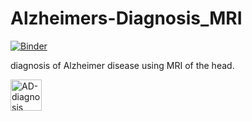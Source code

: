 # Alzheimers-Diagnosis_MRI

[![Binder](https://mybinder.org/badge_logo.svg)]([![Binder](https://mybinder.org/badge_logo.svg)](https://mybinder.org/v2/gh/nikhilreddybilla28/Alzheimers-Diagnosis_MRI/main))

diagnosis of Alzheimer disease using MRI of the head.

<a href="https://hub.gke2.mybinder.org/user/nikhilreddybill-s-diagnosis_mri-20qkr8i2/voila/render/Alzheimers_MRI_App.ipynb?token=25-miSEtSQKXO46CMLnPIg">
  <img align="left" alt="AD-diagnosis" width="50px" src="https://encrypted-tbn0.gstatic.com/images?q=tbn%3AANd9GcSvg5nYCYEGgg3Xu1oEOeiJB8XiCkEecCx4PQ&usqp=CAU" />
</a>

